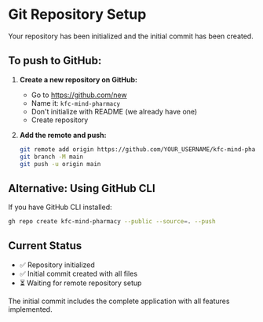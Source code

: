 # Git Repository Setup

Your repository has been initialized and the initial commit has been created.

## To push to GitHub:

1. **Create a new repository on GitHub:**
   - Go to https://github.com/new
   - Name it: `kfc-mind-pharmacy`
   - Don't initialize with README (we already have one)
   - Create repository

2. **Add the remote and push:**
   ```bash
   git remote add origin https://github.com/YOUR_USERNAME/kfc-mind-pharmacy.git
   git branch -M main
   git push -u origin main
   ```

## Alternative: Using GitHub CLI

If you have GitHub CLI installed:
```bash
gh repo create kfc-mind-pharmacy --public --source=. --push
```

## Current Status
- ✅ Repository initialized
- ✅ Initial commit created with all files
- ⏳ Waiting for remote repository setup

The initial commit includes the complete application with all features implemented.